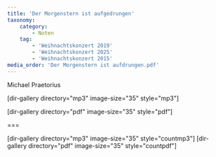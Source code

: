 ```yaml
---
title: 'Der Morgenstern ist aufgedrungen'
taxonomy:
    category:
        - Noten
    tag:
        - 'Weihnachtskonzert 2019'
        - 'Weihnachtskonzert 2025'
        - 'Weihnachtskonzert 2015'
media_order: 'Der Morgenstern ist aufdrungen.pdf'
---
```


Michael Praetorius

[dir-gallery directory="mp3" image-size="35" style="mp3"]

[dir-gallery directory="pdf" image-size="35" style="pdf"]

===

[dir-gallery directory="mp3" image-size="35" style="countmp3"]
[dir-gallery directory="pdf" image-size="35" style="countpdf"]